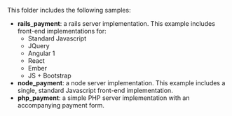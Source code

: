 
This folder includes the following samples:

* __rails_payment__: a rails server implementation. This example includes front-end
implementations for:
    * Standard Javascript
    * JQuery
    * Angular 1
    * React
    * Ember
    * JS + Bootstrap
* __node_payment__: a node server implementation. This example includes a single,
standard Javascript front-end implementation.
* __php_payment__: a simple PHP server implementation with an accompanying payment
form.
